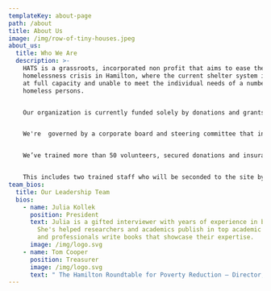 ```yaml
---
templateKey: about-page
path: /about
title: About Us
image: /img/row-of-tiny-houses.jpeg
about_us:
  title: Who We Are
  description: >-
    HATS is a grassroots, incorporated non profit that aims to ease the
    homelessness crisis in Hamilton, where the current shelter system is often
    at full capacity and unable to meet the individual needs of a number of
    homeless persons.


    Our organization is currently funded solely by donations and grants. 


    We're  governed by a corporate board and steering committee that includes professionals with years of non-profit experience, serving the unhoused and marginalized members of the Hamilton community.


    We’ve trained more than 50 volunteers, secured donations and insurance, and coordinated support service delivery with existing agencies.


    This includes two trained staff who will be seconded to the site by Wesley Urban Ministries.
team_bios:
  title: Our Leadership Team
  bios:
    - name: Julia Kollek
      position: President
      text: Julia is a gifted interviewer with years of experience in broadcast media.
        She's helped researchers and academics publish in top academic journals,
        and professionals write books that showcase their expertise.
      image: /img/logo.svg
    - name: Tom Cooper
      position: Treasurer
      image: /img/logo.svg
      text: " The Hamilton Roundtable for Poverty Reduction – Director, Tom Cooper"
---
```

